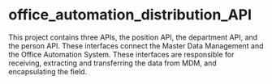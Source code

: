 # office_automation_distribution_API
This project contains three APIs, the position API, the department API, and the person API. 
These interfaces connect the Master Data Management and the Office Automation System. These interfaces are responsible for receiving, extracting and transferring the data from MDM, and encapsulating the field. 
